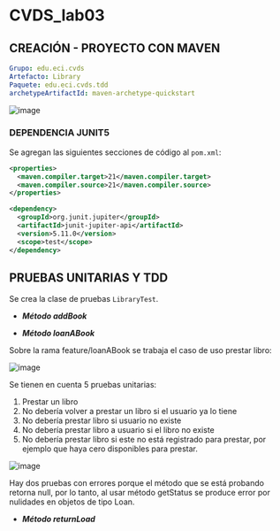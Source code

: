 # CVDS_lab03


## CREACIÓN - PROYECTO CON MAVEN

```yml
Grupo: edu.eci.cvds 
Artefacto: Library 
Paquete: edu.eci.cvds.tdd 
archetypeArtifactId: maven-archetype-quickstart 
```

![image](https://github.com/user-attachments/assets/06919335-39cd-4bb2-a16d-899baa5ac917)


### DEPENDENCIA JUNIT5

Se agregan las siguientes secciones de código al ```pom.xml```:

```xml
<properties>
  <maven.compiler.target>21</maven.compiler.target>
  <maven.compiler.source>21</maven.compiler.source>
</properties>
```

```xml
<dependency>
  <groupId>org.junit.jupiter</groupId>
  <artifactId>junit-jupiter-api</artifactId>
  <version>5.11.0</version>
  <scope>test</scope>
</dependency>
```


## PRUEBAS UNITARIAS Y TDD

Se crea la clase de pruebas ```LibraryTest```.


- ***Método addBook***




- ***Método loanABook***

Sobre la rama feature/loanABook se trabaja el caso de uso prestar libro:


![image](https://github.com/user-attachments/assets/ec62cbae-6ce3-4c7e-8f6f-e0e91c45437e)


Se tienen en cuenta 5 pruebas unitarias:
1. Prestar un libro
2. No debería volver a prestar un libro si el usuario ya lo tiene
3. No debería prestar libro si usuario no existe
4. No debería prestar libro a usuario si el libro no existe
5. No debería prestar libro si este no está registrado para prestar, por ejemplo que haya cero disponibles para prestar.

![image](https://github.com/user-attachments/assets/05bc7037-b48a-45a2-9c37-7a10fef86d96)

Hay dos pruebas con errores porque el método que se está probando retorna null, por lo tanto, al usar método getStatus se produce error por nulidades en objetos de tipo Loan.


- ***Método returnLoad***


